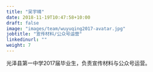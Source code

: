 ```yaml
---
title: "吴宇晴"
date: 2018-11-19T10:47:58+10:00
draft: false
image: "images/team/wuyuqing2017-avatar.jpg"
jobtitle: "宣传材料/公众号运营"
linkedinurl: ""
weight: 7
---
```


光泽县第一中学2017届毕业生，负责宣传材料与公众号运营。

